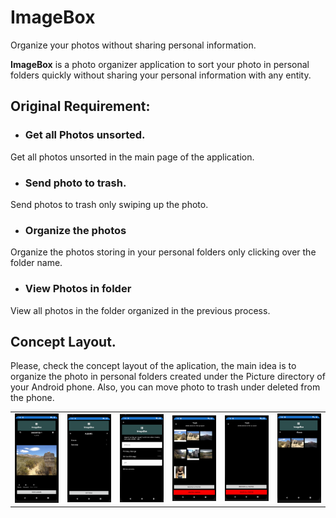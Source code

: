 # ImageBox
Organize your photos without sharing personal information.

**ImageBox** is a photo organizer application to sort your photo in personal folders quickly without sharing your personal information with any entity. 

## Original Requirement: 

* ### Get all Photos unsorted.
Get all photos unsorted in the main page of the application.
* ### Send photo to trash.
Send photos to trash only swiping up the photo.
* ### Organize the photos
Organize the photos storing in your personal folders only clicking over the folder name.
* ### View Photos in folder
View all photos in the folder organized in the previous process.

## Concept Layout.
Please, check the concept layout of the aplication, the main idea is to organize the photo in personal folders created under the Picture directory of your Android phone. Also, you can move photo to trash under deleted from the phone.
<table>
  <tr>
    <td>
      <img src="./ImageBox/ImageBox/Design/MainPage.png" width="200">
    </td>
    <td>
      <img src="./ImageBox/ImageBox/Design/Albumns.png" width="200">
      </td>
      <td>
        <img src="./ImageBox/ImageBox/Design/Settings.png" width="200">
      </td>
    <td>
      <img src="./ImageBox/ImageBox/Design/Trash.png" width="200">
    </td>
    <td>
      <img src="./ImageBox/ImageBox/Design/Trash-2.png" width="200">
      </td>
    <td>
      <img src="./ImageBox/ImageBox/Design/Folder.png" width="200">
      </td>
  </tr>
  </table>
